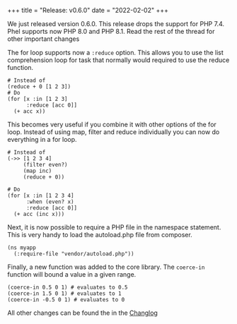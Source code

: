 +++
title = "Release: v0.6.0"
date = "2022-02-02"
+++

We just released version 0.6.0. This release drops the support for PHP 7.4. Phel supports now PHP 8.0 and PHP 8.1. Read the rest of the thread for other important changes

The for loop supports now a `:reduce` option.  This allows you to use the list comprehension loop for task that normally would required to use the reduce function.

```phel
# Instead of
(reduce + 0 [1 2 3])
# Do
(for [x :in [1 2 3]
      :reduce [acc 0]]
  (+ acc x))
```

This becomes very useful if you combine it with other options of the for loop. Instead of using map, filter and reduce individually you can now do everything in a for loop.

```phel
# Instead of
(->> [1 2 3 4]
     (filter even?)
     (map inc)
     (reduce + 0))

# Do
(for [x :in [1 2 3 4]
      :when (even? x)
      :reduce [acc 0]]
  (+ acc (inc x)))
```

Next, it is now possible to require a PHP file in the namespace statement. This is very handy to load the autoload.php file from composer.

```phel
(ns myapp
  (:require-file "vendor/autoload.php"))
```

Finally, a new function was added to the core library. The `coerce-in` function will bound a value in a given range.

```phel
(coerce-in 0.5 0 1) # evaluates to 0.5
(coerce-in 1.5 0 1) # evaluates to 1
(coerce-in -0.5 0 1) # evaluates to 0
```

All other changes can be found the in the [Changlog](https://github.com/phel-lang/phel-lang/blob/master/Changelog.md)
